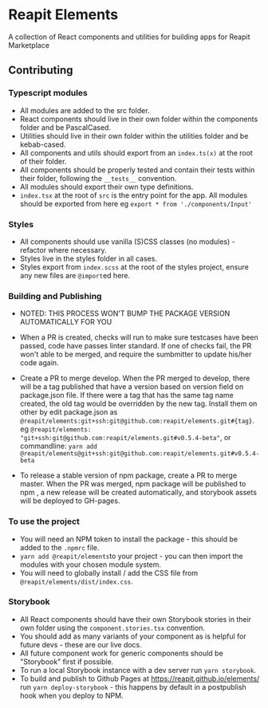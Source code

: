 # Reapit Elements

A collection of React components and utilities for building apps for Reapit Marketplace

## Contributing

### Typescript modules

- All modules are added to the src folder.
- React components should live in their own folder within the components folder and be PascalCased.
- Utilities should live in their own folder within the utilities folder and be kebab-cased.
- All components and utils should export from an `index.ts(x)` at the root of their folder.
- All components should be properly tested and contain their tests within their folder, following the `__tests__` convention.
- All modules should export their own type definitions.
- `index.tsx` at the root of `src` is the entry point for the app. All modules should be exported from here eg `export * from './components/Input'`

### Styles

- All components should use vanilla (S)CSS classes (no modules) - refactor where necessary.
- Styles live in the styles folder in all cases. 
- Styles export from `index.scss` at the root of the styles project, ensure any new files are `@import`ed here.

### Building and Publishing
- NOTED: THIS PROCESS WON'T BUMP THE PACKAGE VERSION AUTOMATICALLY FOR YOU

- When a PR is created, checks will run to make sure testcases have been passed, code have passes linter standard. If one of checks fail, the PR won't able to be merged, and require the sumbmitter to update his/her code again.
- Create a PR to merge develop. When the PR merged to develop, there will be a tag published that have a version based on version field on package.json file. If there were a tag that has the same tag name created, the old tag would be overridden by the new tag. Install them on other by edit package.json as  `@reapit/elements:git+ssh:git@github.com:reapit/elements.git#{tag}`. eg `@reapit/elements: "git+ssh:git@github.com:reapit/elements.git#v0.5.4-beta"`, or commandline: `yarn add @reapit/elements@git+ssh:git@github.com:reapit/elements.git#v0.5.4-beta`
- To release a stable version of npm package, create a PR to merge master. When the PR was merged, npm package will be published to npm , a new release will be created automatically, and storybook assets will be deployed to GH-pages.

### To use the project

- You will need an NPM token to install the package - this should be added to the `.npmrc` file.
- `yarn add @reapit/elements`to your project - you can then import the modules with your chosen module system.
- You will need to globally install / add the CSS file from `@reapit/elements/dist/index.css`.

### Storybook

- All React components should have their own Storybook stories in their own folder using the `component.stories.tsx` convention.
- You should add as many variants of your component as is helpful for future devs - these are our live docs.
- All future component work for generic components should be "Storybook" first if possible.
- To run a local Storybook instance with a dev server run `yarn storybook`.
- To build and publish to Github Pages at https://reapit.github.io/elements/ run `yarn deploy-storybook` - this happens by default in a postpublish hook when you deploy to NPM.